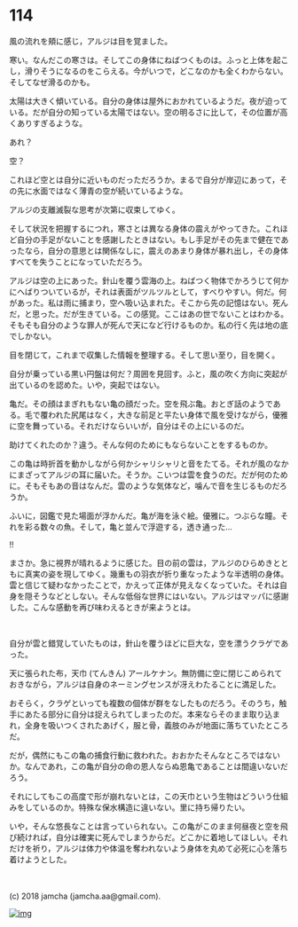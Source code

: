 # 114

風の流れを頬に感じ，アルジは目を覚ました。  

寒い。なんだこの寒さは。そしてこの身体にねばつくものは。ふっと上体を起こし，滑りそうになるのをこらえる。今がいつで，どこなのかも全くわからない。そしてなぜ滑るのかも。  

太陽は大きく傾いている。自分の身体は屋外におかれているようだ。夜が迫っている。だが自分の知っている太陽ではない。空の明るさに比して，その位置が高くありすぎるような。  

あれ？  

空？  

これほど空とは自分に近いものだっただろうか。まるで自分が岸辺にあって，その先に水面ではなく薄青の空が続いているような。  

アルジの支離滅裂な思考が次第に収束してゆく。  

そして状況を把握するにつれ，寒さとは異なる身体の震えがやってきた。これほど自分の手足がないことを感謝したときはない。もし手足がその先まで健在であったなら，自分の意思とは関係なしに，震えのあまり身体が暴れ出し，その身体すべてを失うことになっていただろう。  

アルジは空の上にあった。針山を覆う雲海の上。ねばつく物体でかろうじて何かにへばりついているが，それは表面がツルツルとして，すべりやすい。何だ。何があった。私は雨に捕まり，空へ吸い込まれた。そこから先の記憶はない。死んだ，と思った。だが生きている。この感覚。ここはあの世でないことはわかる。そもそも自分のような罪人が死んで天になど行けるものか。私の行く先は地の底でしかない。  

目を閉じて，これまで収集した情報を整理する。そして思い至り，目を開く。  

自分が乗っている黒い円盤は何だ？周囲を見回す。ふと，風の吹く方向に突起が出ているのを認めた。いや，突起ではない。  

亀だ。その顔はまぎれもない亀の顔だった。空を飛ぶ亀。おとぎ話のようである。毛で覆われた尻尾はなく，大きな前足と平たい身体で風を受けながら，優雅に空を舞っている。それだけならいいが，自分はその上にいるのだ。  

助けてくれたのか？違う。そんな何のためにもならないことをするものか。  

この亀は時折首を動かしながら何かシャリシャリと音をたてる。それが風のなかにまざってアルジの耳に届いた。そうか。こいつは雲を食うのだ。だが何のために。そもそもあの音はなんだ。雲のような気体など，噛んで音を生じるものだろうか。  

ふいに，図鑑で見た場面が浮かんだ。亀が海を泳ぐ絵。優雅に。つぶらな瞳。それを彩る数々の魚。そして，亀と並んで浮遊する，透き通った…  

!!  

まさか。急に視界が晴れるように感じた。目の前の雲は，アルジのひらめきとともに真実の姿を現してゆく。幾重もの羽衣が折り重なったような半透明の身体。雲と信じて疑わなかったことで，かえって正体が見えなくなっていた。それは自身を隠そうなどとしない。そんな低俗な世界にはいない。アルジはマッパに感謝した。こんな感動を再び味わえるときが来ようとは。  

<br>  

自分が雲と錯覚していたものは，針山を覆うほどに巨大な，空を漂うクラゲであった。  

天に張られた布，天巾 (てんきん) アールケナン。無防備に空に閉じこめられておきながら，アルジは自身のネーミングセンスが冴えわたることに満足した。  

おそらく，クラゲといっても複数の個体が群をなしたものだろう。そのうち，触手にあたる部分に自分は捉えられてしまったのだ。本来ならそのまま取り込まれ，全身を吸いつくされたあげく，服と骨，義肢のみが地面に落ちていたところだ。  

だが，偶然にもこの亀の捕食行動に救われた。おおかたそんなところではないか。なんであれ，この亀が自分の命の恩人ならぬ恩亀であることは間違いないだろう。  

それにしてもこの高度で形が崩れないとは，この天巾という生物はどういう仕組みをしているのか。特殊な保水構造に違いない。里に持ち帰りたい。  

いや，そんな悠長なことは言っていられない。この亀がこのまま何昼夜と空を飛び続ければ，自分は確実に死んでしまうからだ。どこかに着地してほしい。それだけを祈り，アルジは体力や体温を奪われないよう身体を丸めて必死に心を落ち着けようとした。  

<br>  
<br>  
(c) 2018 jamcha (jamcha.aa@gmail.com).  

[![img](http://i.creativecommons.org/l/by-nc-sa/4.0/88x31.png)](http://creativecommons.org/licenses/by-nc-sa/4.0/deed)